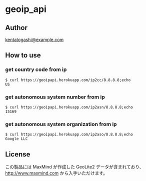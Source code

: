 # geoip_api

## Author

kentatogashi@example.com

## How to use

### get country code from ip

```
$ curl https://geoipapi.herokuapp.com/ip2cc/8.8.8.8;echo
US
```

### get autonomous system number from ip

```
$ curl https://geoipapi.herokuapp.com/ip2asn/8.8.8.8;echo
15169
```
### get autonomous system organization from ip

```
$ curl https://geoipapi.herokuapp.com/ip2aso/8.8.8.8;echo
Google LLC
```

## License

この製品には MaxMind が作成した GeoLite2 データが含まれており、<a href="http://www.maxmind.com">http://www.maxmind.com</a> から入手いただけます。
